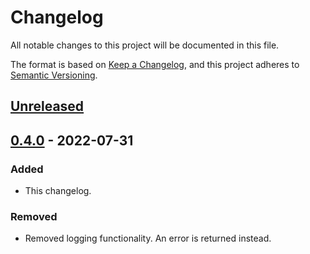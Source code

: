 # Changelog
All notable changes to this project will be documented in this file.

The format is based on [Keep a Changelog](https://keepachangelog.com/en/1.0.0/),
and this project adheres to [Semantic Versioning](https://semver.org/spec/v2.0.0.html).

<!--
Added      new features
Changed    changes in existing functionality
Deprecated soon-to-be removed features
Removed    now removed features
Fixed      any bug fixes
Security   in case of vulnerabilities
-->

## [Unreleased]

## [0.4.0] - 2022-07-31
### Added
- This changelog.

### Removed
- Removed logging functionality. An error is returned instead.


[Unreleased]: https://github.com/nochso/fflag/compare/v4.0.0...HEAD
[0.4.0]: https://github.com/nochso/fflag/compare/v0.4.0...v0.3.1